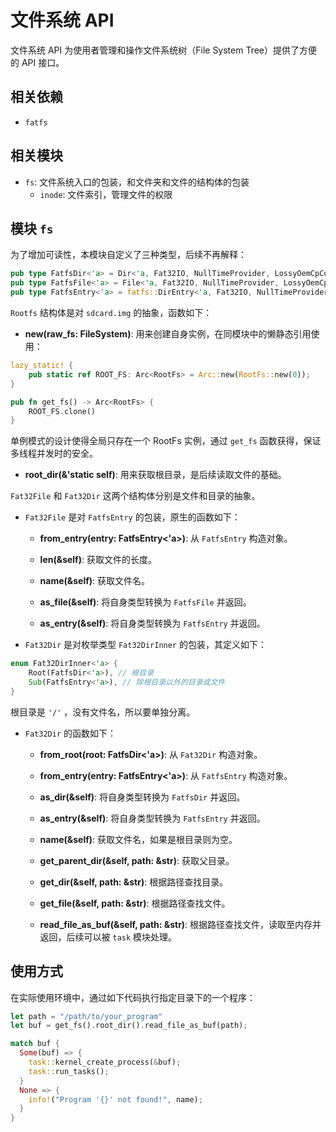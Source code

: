 # 文件系统 API

文件系统 API 为使用者管理和操作文件系统树（File System Tree）提供了方便的 API 接口。

## 相关依赖

- `fatfs`

## 相关模块

- `fs`: 文件系统入口的包装，和文件夹和文件的结构体的包装
  - `inode`: 文件索引，管理文件的权限

## 模块 `fs`

为了增加可读性，本模块自定义了三种类型，后续不再解释：

```rust
pub type FatfsDir<'a> = Dir<'a, Fat32IO, NullTimeProvider, LossyOemCpConverter>;
pub type FatfsFile<'a> = File<'a, Fat32IO, NullTimeProvider, LossyOemCpConverter>;
pub type FatfsEntry<'a> = fatfs::DirEntry<'a, Fat32IO, NullTimeProvider, LossyOemCpConverter>;
```

`Rootfs` 结构体是对 `sdcard.img` 的抽象，函数如下：

- **new(raw_fs: FileSystem<Fat32IO>)**: 用来创建自身实例，在同模块中的懒静态引用使用：

```rust
lazy_static! {
    pub static ref ROOT_FS: Arc<RootFs> = Arc::new(RootFs::new(0));
}

pub fn get_fs() -> Arc<RootFs> {
    ROOT_FS.clone()
}
```

单例模式的设计使得全局只存在一个 RootFs 实例，通过 `get_fs` 函数获得，保证多线程并发时的安全。

- **root_dir(&'static self)**: 用来获取根目录，是后续读取文件的基础。

`Fat32File` 和 `Fat32Dir` 这两个结构体分别是文件和目录的抽象。

- `Fat32File` 是对 `FatfsEntry` 的包装，原生的函数如下：

  - **from_entry(entry: FatfsEntry<'a>)**: 从 `FatfsEntry` 构造对象。

  - **len(&self)**: 获取文件的长度。

  - **name(&self)**: 获取文件名。

  - **as_file(&self)**: 将自身类型转换为 `FatfsFile` 并返回。

  - **as_entry(&self)**: 将自身类型转换为 `FatfsEntry` 并返回。

- `Fat32Dir` 是对枚举类型 `Fat32DirInner` 的包装，其定义如下：

```rust
enum Fat32DirInner<'a> {
    Root(FatfsDir<'a>), // 根目录
    Sub(FatfsEntry<'a>), // 除根目录以外的目录或文件
}
```

根目录是 `'/'` ，没有文件名，所以要单独分离。

- `Fat32Dir` 的函数如下：

  - **from_root(root: FatfsDir<'a>)**: 从 `Fat32Dir` 构造对象。

  - **from_entry(entry: FatfsEntry<'a>)**: 从 `FatfsEntry` 构造对象。

  - **as_dir(&self)**: 将自身类型转换为 `FatfsDir` 并返回。

  - **as_entry(&self)**: 将自身类型转换为 `FatfsEntry` 并返回。

  - **name(&self)**: 获取文件名，如果是根目录则为空。

  - **get_parent_dir(&self, path: &str)**: 获取父目录。

  - **get_dir(&self, path: &str)**: 根据路径查找目录。

  - **get_file(&self, path: &str)**: 根据路径查找文件。

  - **read_file_as_buf(&self, path: &str)**: 根据路径查找文件，读取至内存并返回，后续可以被 `task` 模块处理。

## 使用方式

在实际使用环境中，通过如下代码执行指定目录下的一个程序：

```rust
let path = "/path/to/your_program"
let buf = get_fs().root_dir().read_file_as_buf(path);

match buf {
  Some(buf) => {
    task::kernel_create_process(&buf);
    task::run_tasks();
  }
  None => {
    info!("Program '{}' not found!", name);
  }
}
```
